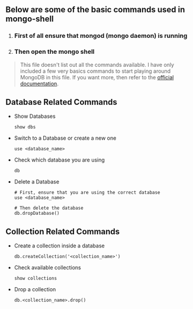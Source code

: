 ## Below are some of the basic commands used in mongo-shell

1. ### First of all ensure that mongod (mongo daemon) is running
2. ### Then open the mongo shell

> This file doesn't list out all the commands available. I have only included a few very basics commands to start playing around MongoDB in this file.
If you want more, then refer to the [official documentation](https://www.mongodb.com/docs/manual/reference/command/#database-operations).

## Database Related Commands

- Show Databases
  ```shell
  show dbs
  ```

- Switch to a Database or create a new one
  ```shell
  use <database_name>
  ```

- Check which database you are using
  ```shell
  db
  ```
- Delete a Database
  ```shell
  # First, ensure that you are using the correct database
  use <database_name>
  
  # Then delete the database
  db.dropDatabase()
  ```

## Collection Related Commands

- Create a collection inside a database
  ```shell
  db.createCollection('<collection_name>')
  ```

- Check available collections
  ```shell
  show collections
  ```

- Drop a collection
  ```shell
  db.<collection_name>.drop()
  ```
